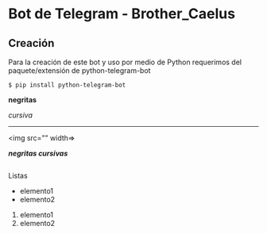 # Bot de Telegram - Brother_Caelus

## Creación

Para la creación de este bot y uso por medio de Python requerimos del paquete/extensión de python-telegram-bot
~~~
$ pip install python-telegram-bot
~~~

**negritas**

*cursiva*
*****

<img src="" width=>

***negritas cursivas***
~~~

~~~

Listas
- elemento1
- elemento2

1. elemento1
2. elemento2

~~~
~~~
